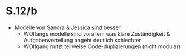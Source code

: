 # S.12/b

* Modelle von Sandra & Jessica sind besser
	* WOlfangs modelle sind vorallem was klare Zuständigkeit & Aufgabenverteilung angeht deutlich schlechter
	* WOlfgang nutzt teilweise Code-duplizierungen (nicht modular)
